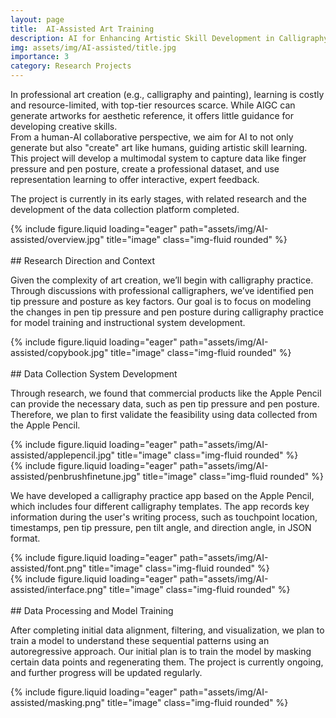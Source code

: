 ```yaml
---
layout: page
title:  AI-Assisted Art Training
description: AI for Enhancing Artistic Skill Development in Calligraphy and Painting
img: assets/img/AI-assisted/title.jpg
importance: 3
category: Research Projects
---
```


In professional art creation (e.g., calligraphy and painting), learning is costly and resource-limited, with top-tier resources scarce. While AIGC can generate artworks for aesthetic reference, it offers little guidance for developing creative skills.  
From a human-AI collaborative perspective, we aim for AI to not only generate but also "create" art like humans, guiding artistic skill learning. This project will develop a multimodal system to capture data like finger pressure and pen posture, create a professional dataset, and use representation learning to offer interactive, expert feedback.  

The project is currently in its early stages, with related research and the development of the data collection platform completed.

<div class="row">
    <div class="col-sm mt-3 mt-md-0">
        {% include figure.liquid loading="eager" path="assets/img/AI-assisted/overview.jpg" title="image" class="img-fluid rounded" %}
    </div>
</div>

<br>
## Research Direction and Context  

Given the complexity of art creation, we’ll begin with calligraphy practice. Through discussions with professional calligraphers, we’ve identified pen tip pressure and posture as key factors. Our goal is to focus on modeling the changes in pen tip pressure and pen posture during calligraphy practice for model training and instructional system development.

<div class="row">
    <div class="col-sm mt-3 mt-md-0">
        {% include figure.liquid loading="eager" path="assets/img/AI-assisted/copybook.jpg" title="image" class="img-fluid rounded" %}
    </div>
</div>

<br>
## Data Collection System Development  

Through research, we found that commercial products like the Apple Pencil can provide the necessary data, such as pen tip pressure and pen posture. Therefore, we plan to first validate the feasibility using data collected from the Apple Pencil. 

<div class="row">
    <div class="col-sm mt-3 mt-md-0">
        {% include figure.liquid loading="eager" path="assets/img/AI-assisted/applepencil.jpg" title="image" class="img-fluid rounded" %}
    </div>
</div>
<div class="row">
    <div class="col-sm mt-3 mt-md-0">
        {% include figure.liquid loading="eager" path="assets/img/AI-assisted/penbrushfinetune.jpg" title="image" class="img-fluid rounded" %}
    </div>
</div>

We have developed a calligraphy practice app based on the Apple Pencil, which includes four different calligraphy templates. The app records key information during the user's writing process, such as touchpoint location, timestamps, pen tip pressure, pen tilt angle, and direction angle, in JSON format.

<div class="row">
    <div class="col-sm-4 mt-3 mt-md-0">
        {% include figure.liquid loading="eager" path="assets/img/AI-assisted/font.png" title="image" class="img-fluid rounded" %}
    </div>
    <div class="col-sm-8 mt-3 mt-md-0">
        {% include figure.liquid loading="eager" path="assets/img/AI-assisted/interface.png" title="image" class="img-fluid rounded" %}
    </div>
</div>

<br>
## Data Processing and Model Training 

After completing initial data alignment, filtering, and visualization, we plan to train a model to understand these sequential patterns using an autoregressive approach. Our initial plan is to train the model by masking certain data points and regenerating them. The project is currently ongoing, and further progress will be updated regularly.

<div class="row">
    <div class="col-sm mt-3 mt-md-0">
        {% include figure.liquid loading="eager" path="assets/img/AI-assisted/masking.png" title="image" class="img-fluid rounded" %}
    </div>
</div>